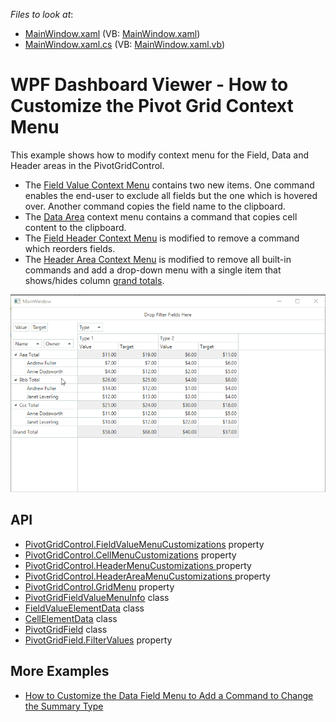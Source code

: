 <!-- default file list -->
*Files to look at*:

* [MainWindow.xaml](./CS/WpfPivotGrid_CustomMenu/MainWindow.xaml) (VB: [MainWindow.xaml](./VB/WpfPivotGrid_CustomMenu/MainWindow.xaml))
* [MainWindow.xaml.cs](./CS/WpfPivotGrid_CustomMenu/MainWindow.xaml.cs) (VB: [MainWindow.xaml.vb](./VB/WpfPivotGrid_CustomMenu/MainWindow.xaml.vb))
<!-- default file list end -->

# WPF Dashboard Viewer - How to Customize the Pivot Grid Context Menu

This example shows how to modify context menu for the Field, Data and Header areas in the PivotGridControl.

- The [Field Value Context Menu](https://docs.devexpress.com/WPF/7996) contains two new items. One command enables the end-user to exclude all fields but the one which is hovered over. Another command copies the field name to the clipboard.
- The [Data Area](https://docs.devexpress.com/WPF/7987) context menu contains a command that copies cell content to the clipboard.
- The [Field Header Context Menu](https://docs.devexpress.com/WPF/7994) is modified to remove a command which reorders fields.
- The [Header Area Context Menu](https://docs.devexpress.com/WPF/8003) is modified to remove all built-in commands and add a drop-down menu with a single item that shows/hides column [grand totals](https://docs.devexpress.com/WPF/8057).

![screenshot](images/ContextMenu.gif)

## API

* [PivotGridControl.FieldValueMenuCustomizations](https://docs.devexpress.com/WPF/DevExpress.Xpf.PivotGrid.PivotGridControl.FieldValueMenuCustomizations) property
* [PivotGridControl.CellMenuCustomizations](https://docs.devexpress.com/WPF/DevExpress.Xpf.PivotGrid.PivotGridControl.CellMenuCustomizations) property
* [PivotGridControl.HeaderMenuCustomizations ](https://docs.devexpress.com/WPF/DevExpress.Xpf.PivotGrid.PivotGridControl.HeaderMenuCustomizations) property
* [PivotGridControl.HeaderAreaMenuCustomizations ](https://docs.devexpress.com/WPF/DevExpress.Xpf.PivotGrid.PivotGridControl.HeaderAreaMenuCustomizations) property
* [PivotGridControl.GridMenu](https://docs.devexpress.com/WPF/DevExpress.Xpf.PivotGrid.PivotGridControl.GridMenu) property
* [PivotGridFieldValueMenuInfo](https://docs.devexpress.com/WPF/DevExpress.Xpf.PivotGrid.PivotGridFieldValueMenuInfo) class
* [FieldValueElementData](https://docs.devexpress.com/WPF/DevExpress.Xpf.PivotGrid.FieldValueElementData) class
* [CellElementData](https://docs.devexpress.com/WPF/DevExpress.Xpf.PivotGrid.CellElementData) class
* [PivotGridField](https://docs.devexpress.com/WPF/DevExpress.Xpf.PivotGrid.PivotGridField) class
* [PivotGridField.FilterValues](https://docs.devexpress.com/WPF/DevExpress.Xpf.PivotGrid.PivotGridField.FilterValues) property

## More Examples

* [How to Customize the Data Field Menu to Add a Command to Change the Summary Type](https://github.com/DevExpress-Examples/how-to-customize-the-data-field-menu-to-allow-summarytype-and-summarydisplaytype-selection-e20028)
